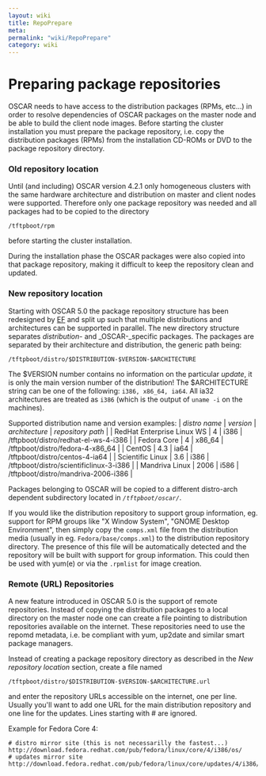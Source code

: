 ```yaml
---
layout: wiki
title: RepoPrepare
meta: 
permalink: "wiki/RepoPrepare"
category: wiki
---
```

<!-- Name: RepoPrepare -->
<!-- Version: 7 -->
<!-- Author: mledward -->

# Preparing package repositories

OSCAR needs to have access to the distribution packages (RPMs, etc...) in order to
resolve dependencies of OSCAR packages on the master node and be able to build the
client node images. Before starting the cluster installation you must prepare the package
repository, i.e. copy the distribution packages (RPMs) from the installation CD-ROMs or
DVD to the package repository directory.

### Old repository location

Until (and including) OSCAR version 4.2.1 only homogeneous clusters with the same
hardware architecture and distribution on master and client nodes were supported.
Therefore only one package repository was needed and all packages had to be copied
to the directory


    /tftpboot/rpm

before starting the cluster installation.

During the installation phase the OSCAR packages were also copied into that
package repository, making it difficult to keep the repository clean and updated.


### New repository location

Starting with OSCAR 5.0 the package repository structure has been redesigned by  [EF](ErichFocht) and split up such that multiple distributions and architectures can be supported in parallel. The new directory structure separates _distribution-_ and _OSCAR-_specific packages. The packages are separated by their architecture and distribution, the generic path being:


    /tftpboot/distro/$DISTRIBUTION-$VERSION-$ARCHITECTURE

The $VERSION number contains no information on the particular _update_, it is only the main version number of the distribution! The $ARCHITECTURE string can be one of the following: `i386, x86_64, ia64`. All ia32 architectures are treated as `i386` (which is the output of `uname -i` on the machines).

Supported distribution name and version examples:
| *distro name* | *version* | *architecture* | *repository path* |
| RedHat Enterprise Linux WS | 4 | i386 | /tftpboot/distro/redhat-el-ws-4-i386 |
| Fedora Core | 4 | x86_64 | /tftpboot/distro/fedora-4-x86_64 |
| CentOS | 4.3 | ia64 | /tftpboot/distro/centos-4-ia64 |
| Scientific Linux | 3.6 | i386 | /tftpboot/distro/scientificlinux-3-i386 |
| Mandriva Linux | 2006 | i586 | /tftpboot/distro/mandriva-2006-i386 |

Packages belonging to OSCAR will be copied to a different distro-arch dependent subdirectory located in *`/tftpboot/oscar/`*.

If you would like the distribution repository to support group information, eg. support for RPM groups like "X Window System", "GNOME Desktop Environment", then simply copy the `comps.xml` file from the distribution media (usually in eg. `Fedora/base/comps.xml`) to the distribution repository directory.  The presence of this file will be automatically detected and the repository will be built with support for group information.  This could then be used with yum(e) or via the `.rpmlist` for image creation.

### Remote (URL) Repositories

A new feature introduced in OSCAR 5.0 is the support of remote repositories. Instead of copying the distribution packages to a local directory on the master node one can create a file pointing to distribution repositories available on the internet. These repositories need to use the repomd metadata, i.e. be compliant with yum, up2date and similar smart package managers.

Instead of creating a package repository directory as described in the _New repository location_ section, create a file named

    /tftpboot/distro/$DISTRIBUTION-$VERSION-$ARCHITECTURE.url
and enter the repository URLs accessible on the internet, one per line. Usually you'll want to add one URL for the main distribution repository and one line for the updates. Lines starting with # are ignored.

Example for Fedora Core 4:

    # distro mirror site (this is not necessarilly the fastest...)
    http://download.fedora.redhat.com/pub/fedora/linux/core/4/i386/os/
    # updates mirror site
    http://download.fedora.redhat.com/pub/fedora/linux/core/updates/4/i386/
